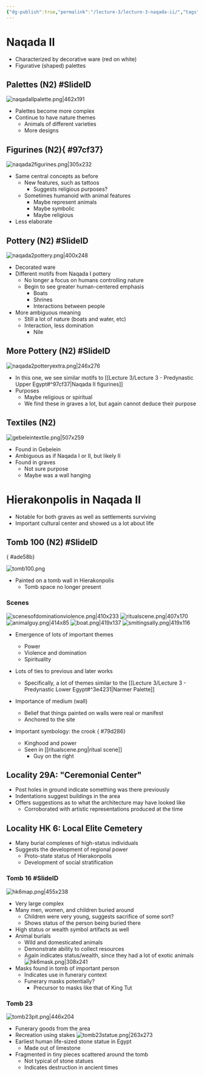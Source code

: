 ```yaml
---
{"dg-publish":true,"permalink":"/lecture-3/lecture-3-naqada-ii/","tags":["gardenEntry"]}
---
```


# Naqada II
- Characterized by decorative ware (red on white)
- Figurative (shaped) palettes

## Palettes (N2) #SlideID
![naqadaIIpalette.png|462x191](/img/user/Images/naqadaIIpalette.png)
- Palettes become more complex
- Continue to have nature themes
	- Animals of different varieties
	- More designs
## Figurines (N2){ #97cf37}


![naqada2figurines.png|305x232](/img/user/Images/naqada2figurines.png)
- Same central concepts as before
	- New features, such as tattoos
		- Suggests religious purposes?
	- Sometimes humanoid with animal features
		- Maybe represent animals
		- Maybe symbolic
		- Maybe religious
- Less elaborate
## Pottery (N2) #SlideID
![naqada2pottery.png|400x248](/img/user/Images/naqada2pottery.png)
- Decorated ware
- Different motifs from Naqada I pottery
	- No longer a focus on humans controlling nature
	- Begin to see greater human-centered emphasis
		- Boats
		- Shrines
		- Interactions between people
- More ambiguous meaning
	- Still a lot of nature (boats and water, etc)
	- Interaction, less domination
		- Nile
## More Pottery (N2) #SlideID
![naqada2potteryextra.png|246x276](/img/user/Images/naqada2potteryextra.png)
- In this one, we see similar motifs to [[Lecture 3/Lecture 3 - Predynastic Upper Egypt#^97cf37\|Naqada II figurines]]
- Purposes
	- Maybe religious or spiritual
	- We find these in graves a lot, but again cannot deduce their purpose
## Textiles (N2)
![gebeleintextile.png|507x259](/img/user/Images/gebeleintextile.png)
- Found in Gebelein
- Ambiguous as if Naqada I or II, but likely II
- Found in graves
	- Not sure purpose
	- Maybe was a wall hanging

# Hierakonpolis in Naqada II
- Notable for both graves as well as settlements surviving
- Important cultural center and showed us a lot about life

## Tomb 100 (N2) #SlideID
{ #ade58b}


![tomb100.png](/img/user/Images/tomb100.png)
- Painted on a tomb wall in Hierakonpolis
	- Tomb space no longer present
### Scenes
![scenesofdominationviolence.png|410x233](/img/user/Images/scenesofdominationviolence.png)
![ritualscene.png|407x170](/img/user/Images/ritualscene.png)
![animalguy.png|414x85](/img/user/Images/animalguy.png)
![boat.png|419x137](/img/user/Images/boat.png)
![smitingsally.png|419x116](/img/user/Images/smitingsally.png)
- Emergence of lots of important themes
	- Power
	- Violence and domination
	- Spirituality
- Lots of ties to previous and later works
	- Specifically, a lot of themes similar to the [[Lecture 3/Lecture 3 - Predynastic Lower Egypt#^3e4231\|Narmer Palette]]
- Importance of medium (wall)
	- Belief that things painted on walls were real or manifest
	- Anchored to the site
- Important symbology: the crook
{ #79d286}

	- Kinghood and power
	- Seen in [[ritualscene.png|ritual scene]]
		- Guy on the right
## Locality 29A: "Ceremonial Center"
- Post holes in ground indicate something was there previously
- Indentations suggest buildings in the area
- Offers suggestions as to what the architecture may have looked like
	- Corroborated with artistic representations produced at the time
## Locality HK 6: Local Elite Cemetery
- Many burial complexes of high-status individuals
- Suggests the development of regional power
	- Proto-state status of Hierakonpolis
	- Development of social stratification
### Tomb 16 #SlideID
![hk6map.png|455x238](/img/user/Images/hk6map.png)
- Very large complex
- Many men, women, and children buried around
	- Children were very young, suggests sacrifice of some sort?
	- Shows status of the person being buried there
- High status or wealth symbol artifacts as well
- Animal burials
	- Wild and domesticated animals
	- Demonstrate ability to collect resources
	- Again indicates status/wealth, since they had a lot of exotic animals
![hk6mask.png|308x241](/img/user/Images/hk6mask.png)
- Masks found in tomb of important person
	- Indicates use in funerary context
	- Funerary masks potentially?
		- Precursor to masks like that of King Tut
### Tomb 23
![tomb23pit.png|446x204](/img/user/Images/tomb23pit.png)
- Funerary goods from the area
- Recreation using stakes
![tomb23statue.png|263x273](/img/user/Images/tomb23statue.png)
- Earliest human life-sized stone statue in Egypt
	- Made out of limestone
- Fragmented in tiny pieces scattered around the tomb
	- Not typical of stone statues
	- Indicates destruction in ancient times
